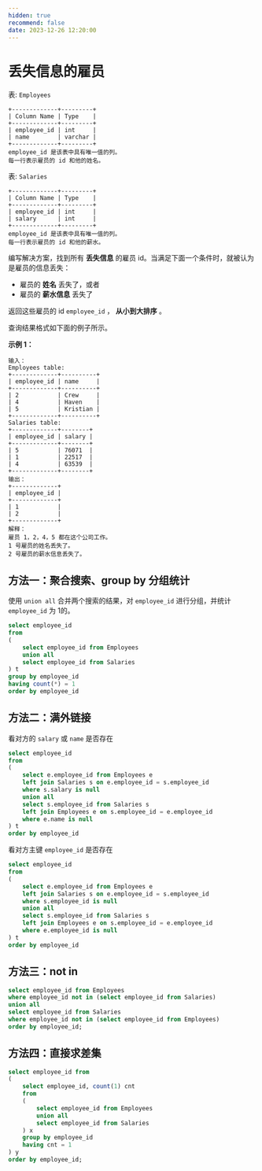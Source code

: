 ```yaml
---
hidden: true
recommend: false
date: 2023-12-26 12:20:00
---
```


# 丢失信息的雇员

表: `Employees`

```
+-------------+---------+
| Column Name | Type    |
+-------------+---------+
| employee_id | int     |
| name        | varchar |
+-------------+---------+
employee_id 是该表中具有唯一值的列。
每一行表示雇员的 id 和他的姓名。
```

表: `Salaries`

```
+-------------+---------+
| Column Name | Type    |
+-------------+---------+
| employee_id | int     |
| salary      | int     |
+-------------+---------+
employee_id 是该表中具有唯一值的列。
每一行表示雇员的 id 和他的薪水。
```

 

编写解决方案，找到所有 **丢失信息** 的雇员 id。当满足下面一个条件时，就被认为是雇员的信息丢失：

- 雇员的 **姓名** 丢失了，或者
- 雇员的 **薪水信息** 丢失了

返回这些雇员的 id  `employee_id` ， **从小到大排序** 。

查询结果格式如下面的例子所示。

 

**示例 1：**

```
输入：
Employees table:
+-------------+----------+
| employee_id | name     |
+-------------+----------+
| 2           | Crew     |
| 4           | Haven    |
| 5           | Kristian |
+-------------+----------+
Salaries table:
+-------------+--------+
| employee_id | salary |
+-------------+--------+
| 5           | 76071  |
| 1           | 22517  |
| 4           | 63539  |
+-------------+--------+
输出：
+-------------+
| employee_id |
+-------------+
| 1           |
| 2           |
+-------------+
解释：
雇员 1，2，4，5 都在这个公司工作。
1 号雇员的姓名丢失了。
2 号雇员的薪水信息丢失了。
```

## 方法一：聚合搜索、group by 分组统计

使用 `union all` 合并两个搜索的结果，对 `employee_id` 进行分组，并统计 `employee_id` 为 1的。

```sql
select employee_id
from
(
    select employee_id from Employees
    union all
    select employee_id from Salaries
) t
group by employee_id
having count(*) = 1
order by employee_id
```

## 方法二：满外链接

看对方的 `salary` 或 `name` 是否存在

```sql
select employee_id
from
(
    select e.employee_id from Employees e
    left join Salaries s on e.employee_id = s.employee_id
    where s.salary is null
    union all
    select s.employee_id from Salaries s
    left join Employees e on s.employee_id = e.employee_id
    where e.name is null
) t
order by employee_id
```

看对方主键 `employee_id` 是否存在

```sql
select employee_id
from
(
    select e.employee_id from Employees e
    left join Salaries s on e.employee_id = s.employee_id
    where s.employee_id is null
    union all
    select s.employee_id from Salaries s
    left join Employees e on s.employee_id = e.employee_id
    where e.employee_id is null
) t
order by employee_id
```

## 方法三：not in

```sql
select employee_id from Employees 
where employee_id not in (select employee_id from Salaries)
union all
select employee_id from Salaries 
where employee_id not in (select employee_id from Employees)
order by employee_id;
```

## 方法四：直接求差集

```sql
select employee_id from 
(
    select employee_id, count(1) cnt 
    from 
    (
        select employee_id from Employees
        union all 
        select employee_id from Salaries
    ) x 
    group by employee_id 
    having cnt = 1
) y 
order by employee_id;
```

